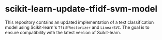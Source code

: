 # scikit-learn-update-tfidf-svm-model
This repository contains an updated implementation of a text classification model using Scikit-learn's `TfidfVectorizer` and `LinearSVC`. The goal is to ensure compatibility with the latest version of Scikit-learn.
